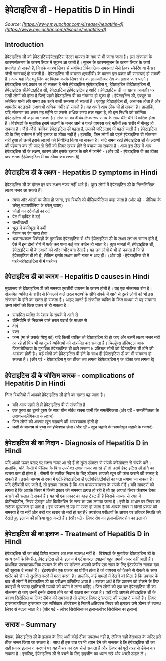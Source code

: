 # हेपेटाइटिस डी - Hepatitis D in Hindi
_Source: [https://www.myupchar.com/disease/hepatitis-d](https://www.myupchar.com/disease/hepatitis-d)_

## Introduction
हेपेटाइटिस डी को हेपेटाइटिसहेपेटाइटिस डेल्टा वायरस के नाम से भी जाना जाता है। इस संक्रमण के कारणसंक्रमण के कारण लिवर में सूजन आ जाती है। सूजन के कारणसूजन के कारण लिवर के कार्य प्रभावित हो सकते हैं, जिसके कारण लिवर से संबंधित दीर्घकालिक समस्याएं जैसे लिवर स्कैरिंग या कैंसर जैसी समस्याएं हो सकती हैं। हेपेटाइटिस डी वायरस (एचडीवी) के कारण इस प्रकार की समस्याएं हो सकती हैं।
आप यहां दिए ब्लू लिंक पर क्लिक करके लिवर रोग का इलाजलिवर रोग का इलाज जान पाएंगे।
हेपेटाइटिस कई प्रकार का हो सकता है जैसे हेपेटाइटिस एहेपेटाइटिस ए, हेपेटाइटिस बीहेपेटाइटिस बी, हेपेटाइटिस सीहेपेटाइटिस सी, हेपेटाइटिस ईहेपेटाइटिस ई आदि। हेपेटाइटिस डी का खतरा आमतौर पर उन्ही लोगों को होता है जिन्हें पहले हेपेटाइटिस बी का संक्रमण हो चुका हो। हेपेटाइटिस डी, एक्यूट या क्रोनिक यानी लंबे समय तक रहने वाली समस्या हो सकती है। एक्यूट हेपेटाइटिस डी, अचानक होता है और आमतौर पर इसके लक्षण भी अधिक गंभीर हो सकते हैं। यह अपने आप ठीक भी हो सकता है। हालांकि, यदि संक्रमण का असर छह महीने या उससे अधिक समय तक रहता है, तो इस स्थिति को क्रोनिक हेपेटाइटिस डी कहा जा सकता है। संक्रमण का दीर्घकालिक रूप समय के साथ धीरे-धीरे विकसित होता है। विशेषज्ञों के मुताबिक इसमें लक्षणों के नजर आने से पहले वायरस कई महीनों तक शरीर में मौजूद हो सकता है। जैसे-जैसे क्रोनिक हेपेटाइटिस डी बढ़ता है, उसकी जटिलताएं भी बढ़ती जाती हैं।
हेपेटाइटिस डी के लिए वर्तमान में कोई इलाज या टीका नहीं है। हालांकि, जिन लोगों को पहले हेपेटाइटिस बी संक्रमण नहीं हुआ हो उनमें इसके लक्षणों को नियंत्रित किया जा सकता है। य​दि समय रहते हेपेटाइटिस डी के लक्षणों की पहचान कर ली जाए तो रोगी को लिवर खराब होने से बचाया जा सकता है।
आज इस लेख में आप हेपेटाइटिस डी के लक्षण, कारण और इसके इलाज के बारे में जानेंगे -
(और पढ़ें - हेपेटाइटिस बी का टीका कब लगता हैहेपेटाइटिस बी का टीका कब लगता है)

## हेपेटाइटिस डी के लक्षण - Hepatitis D symptoms in Hindi
हेपेटाइटिस डी के दौरान हर बार लक्षण नजर नहीं आते हैं। कुछ लोगों में हेपेटाइटिस डी के निम्नलिखित लक्षण नजर आ सकते हैं।
- त्वचा और आंखों का पीला हो जाना, इस स्थि​ति को पीलियापीलिया कहा जाता है (और पढ़ें - पीलिया के घरेलू उपायपीलिया के घरेलू उपाय)
- जोड़ों का दर्दजोड़ों का दर्द
- पेट में दर्दपेट में दर्द
- उल्टीउल्टी
- भूख में कमीभूख में कमी
- पेशाब का रंग गहरा होना
- थकानथकान
विशेषज्ञों के मुताबिक हेपेटाइटिस बी और हेपेटाइटिस डी के लक्षण लगभग समान होते हैं, ऐसे में इन दोनों रोगों में फर्क कर पाना कई बार कठिन हो जाता है। कुछ मामलों में, हेपेटाइटिस डी, हेपेटाइटिस बी के लक्षणों को और गंभीर बना देता है। यह उन लोगों में भी हो सकता है जिन्हें हेपेटाइटिस बी तो हो, लेकिन इसके लक्षण कभी नजर न आए हों।
(और पढ़ें - हेपेटाइटिस बी में परहेजहेपेटाइटिस बी में परहेज)

## हेपेटाइटिस डी का कारण - Hepatitis D causes in Hindi
मुख्यरूप से हेपेटाइटिस डी की समस्या एचडीवी वायरस के कारण होती है। यह एक संक्रामक रोग है। संक्रमित व्यक्ति के शरीर से निकलने वाले तरल पदार्थों के सीधे संपर्क में आने से दूसरे लोगों को भी इस संक्रमण के होने का खतरा हो सकता है। आइए जानते हैं संक्रमित व्यक्ति के किन माध्यम से यह संक्रमण अन्य लोगों को किस प्रकार से हो सकता है।
- संक्रमित व्यक्ति के पेशाब के संपर्क में आने से
- योनियोनि से निकलने वाले तरल पदार्थ के माध्यम से
- वीर्य
- रक्त
- जन्म (मां से उसके शिशु को)
यदि किसी व्यक्ति को हेपेटाइटिस डी हो जाए और उसमें लक्षण नजर नहीं आ रहे हों फिर भी वह दूसरे व्यक्तियों को सं​क्रमित कर सकता है। चिल्ड्रेन्स हॉस्पिटल आफ फ़िलाडेल्फ़िया के मुताबिक हेपेटाइटिस बी वाले लगभग 5 प्रतिशत लोगों को हेपेटाइटिस डी होने की आशंका होती है। कई लोगों को हेपेटाइटिस बी होने के साथ ही हेपेटाइटिस डी का भी संक्रमण हो सकता है।
(और पढ़ें - हेपेटाइटिस ए का टीका कब लगता हैहेपेटाइटिस ए का टीका कब लगता है)

## हेपेटाइटिस डी के जोखिम कारक - complications of Hepatitis D in Hindi
निम्न स्थितियों में आपको हेपेटाइटिस डी होने का खतरा बढ़ जाता है।
- यदि आाप पहले से ही हेपेटाइटिस बी से संक्रमित हैं
- एक पुरुष का दूसरे पुरुष के साथ यौन संबंध रखना यानी कि समलैंगिकता (और पढ़ें - समलैंगिकता के लक्षणसमलैंगिकता के लक्षण)
- जिन लोगों को अक्सर खून चढ़वाने की आवश्यकता होती हो
- नसों के माध्यम से ड्रग्स का इंजेक्शन लेना
(और पढ़ें - खून चढ़ाने के फायदेखून चढ़ाने के फायदे)

## हेपेटाइटिस डी का निदान - Diagnosis of Hepatitis D in Hindi
यदि आपमें ऊपर बताए गए लक्षण नजर आ रहे हैं तो तुरंत डॉक्टर से संपर्क करेंडॉक्टर से संपर्क करें। हालांकि, यदि किसी में पीलिया के बिना उपरोक्त लक्षण नजर आ रहे हों तो उसमें हेपेटाइटिस डी होने का खतरा कम ही होता है। बीमारी के सटीक निदान के लिए डॉक्टर आपको खून की जांच कराने की सलाह दे सकते हैं। इसके माध्यम से रक्त में एंटी-हेपेटाइटिस डी एंटीबॉडीएंटीबॉडी का पता लगाया जा सकता है। यदि एंटीबॉडी पाए जाते हैं, तो इसका मतलब है कि आप वायरसवायरस के संपर्क में हैं।
यदि डॉक्टरों को लगता है कि आपके लिवर में किसी प्रकार की समस्या उत्पन्न हो रही है तो वह आपको लिवर फंक्शन टेस्ट कराने की सलाह दे सकते हैं। यह भी एक प्रकार का ब्लड टेस्ट ही है जिसके माध्यम से रक्त में प्रोटीनप्रोटीन, लिवर एंजाइम और बिलीरुबिन के स्तर का पता लगाया जाता है। इसी के आधार पर लिवर का सटीक मूल्यांकन हो पाता है। इस परीक्षण से यह भी स्पष्ट हो जाता है कि आपके लिवर में किसी प्रकार की समस्या है या नहीं और कहीं यह खराब तो नहीं हो रहा है? उपरोक्त परीक्षणों के आधार पर डॉक्टर स्थिति को देखते हुए इलाज की प्रक्रिया शुरू करते हैं।
(और पढ़ें - लिवर रोग का इलाजलिवर रोग का इलाज)

## हेपेटाइटिस डी का इलाज - Treatment of Hepatitis D in Hindi
हेपेटाइटिस डी का कोई विशेष उपचार अब तक उपलब्ध नहीं है। विशेषज्ञों के मुताबिक हेपेटाइटिस डी के अन्य रूपों के विपरीत, हेपेटाइटिस डी के इलाज में एंटीवायरल दवाइयां बहुत प्रभावी नजर नहीं आती हैं।
प्राथमिक उपचारप्राथमिक उपचार के तौर पर डॉक्टर आपको करीब एक साल के लिए इंटरफेरॉन नामक दवा की खुराक दे सकते हैं।  इंटरफेरॉन एक प्रकार का प्रोटीन होता है जो वायरस को फैलने से रोकने के साथ शरीर को रोग से सुरक्षित करने में मदद करता है। हालांकि, कई मामलों में देखने को मिला है कि उपचार के बाद भी लोगों में हेपेटाइटिस डी का परीक्षण पॉजिटिव आया है। इसका अर्थ है कि प्रसारण को रोकने के लिए दवाइयों से ज्यादा एहतियाती उपायों को प्रयोग में लाना चाहिए। जिन लोगों को एक बार हेपेटाइटिस डी का संक्रमण हो जाए उनमें इसके दोबारा होने का भी खतरा बना रहता है।
वहीं यदि आपको हेपेटाइटिस डी के कारण सिरोसिस या लिवर डैमेज की समस्या है तो डॉक्टर लिवर ट्रांसप्लांट की सलाह दे सकते हैं। लिवर ट्रांसप्लांटलिवर ट्रांसप्लांट एक सर्जिकल ऑपरेशन है जिसमें क्षतिग्रस्त लिवर को हटाकर उसे डोनर से स्वस्थ लिवर से बदला जाता है।
(और पढ़ें - लीवर सिरोसिस का इलाजलीवर सिरोसिस का इलाज)

## सारांश – Summary
बेशक, हेपेटाइटिस डी के इलाज के लिए अभी कोई टीका उपलब्ध नहीं है, लेकिन सही देखभाल के जरिए इसे ठीक जरूर किया जा सकता है। साथ ही इस बात पर भी ध्यान देने की जरूरत है कि हेपेटाइटिस डी का सही प्रकार इलाज न करवाने पर यह कैंसर का रूप से ले सकता है और लिवर को पूरी तरह से डैमेज कर सकता है। इसलिए, हेपेटाइटिस डी से बचने के लिए हाइजीन का ध्यान रखें और अच्छी डाइट लें।


